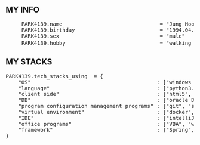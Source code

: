 ## MY INFO
<pre>
     PARK4139.name                               = "Jung Hoon Park" 
     PARK4139.birthday                           = "1994.04.05"
     PARK4139.sex                                = "male"  
     PARK4139.hobby                              = "walking with my dog 하늘이"  
</pre>
## MY STACKS
<pre>
PARK4139.tech_stacks_using  = {
    "OS"                                        : ["windows 10 pro","Rasberry pi OS","ubuntu"], 
    "language"                                  : ["python3.12", "java", "batch script", "shell script", "dart", "jsp"], 
    "client side"                               : ["html5", "javascript", "CSS"],
    "DB"                                        : ["oracle DB", "maria db"],
    "program configuration management programs" : ["git", "svn"],
    "virtual environment"                       : ["docker", "venv"],
    "IDE"                                       : ["intelliJ", "pycharm", "visual studio code","notepad++", "android studio", "DBeaver"],
    "office programs"                           : ["VBA", "word", "powerpoint", "excell"], 
    "framework"                                 : ["Spring","flask","Flutter","fastAPI"],        
} 
</pre>
